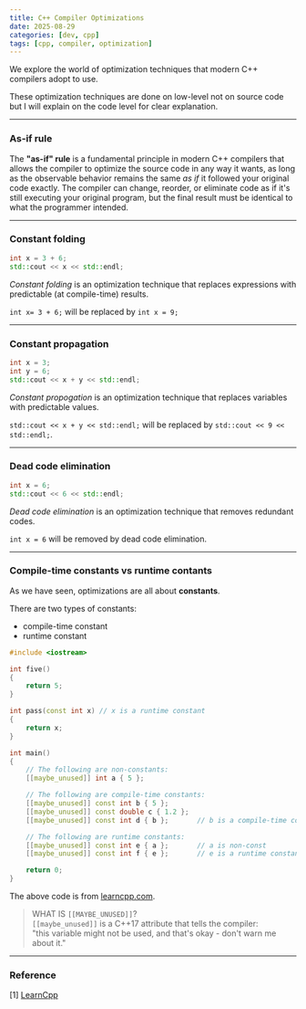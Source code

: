 ```yaml
---
title: C++ Compiler Optimizations
date: 2025-08-29
categories: [dev, cpp]
tags: [cpp, compiler, optimization]
---
```


We explore the world of optimization techniques that modern C++ compilers adopt to use.

These optimization techniques are done on low-level not on source code but I will explain on the code level for clear explanation.

---

### As-if rule

The **"as-if" rule** is a fundamental principle in modern C++ compilers
that allows the compiler to optimize the source code in any way it wants,
as long as the observable behavior remains the same *as if* it followed your original code exactly.
The compiler can change, reorder, or eliminate code as if it's still executing your original program,
but the final result must be identical to what the programmer intended.

---

### Constant folding

```cpp
int x = 3 + 6;
std::cout << x << std::endl;
```
*Constant folding* is an optimization technique that replaces expressions with predictable (at compile-time) results.

`int x= 3 + 6;` will be replaced by `int x = 9;`

---

### Constant propagation

```cpp
int x = 3;
int y = 6;
std::cout << x + y << std::endl;
```

*Constant propogation* is an optimization technique that replaces variables with predictable values.

`std::cout << x + y << std::endl;` will be replaced by `std::cout << 9 << std::endl;`.

---

### Dead code elimination

```cpp
int x = 6;
std::cout << 6 << std::endl;
```

*Dead code elimination* is an optimization technique that removes redundant codes.

`int x = 6` will be removed by dead code elimination.


---

### Compile-time constants vs runtime contants

As we have seen, optimizations are all about **constants**.

There are two types of constants:
- compile-time constant
- runtime constant

```cpp
#include <iostream>

int five()
{
    return 5;
}

int pass(const int x) // x is a runtime constant
{
    return x;
}

int main()
{
    // The following are non-constants:
    [[maybe_unused]] int a { 5 };

    // The following are compile-time constants:
    [[maybe_unused]] const int b { 5 };
    [[maybe_unused]] const double c { 1.2 };
    [[maybe_unused]] const int d { b };       // b is a compile-time constant

    // The following are runtime constants:
    [[maybe_unused]] const int e { a };       // a is non-const
    [[maybe_unused]] const int f { e };       // e is a runtime constant [[maybe_unused]] const int g { five() };  // return value isn't known until runtime [[maybe_unused]] const int h { pass(5) }; // return value isn't known until runtime

    return 0;
}
```
The above code is from [learncpp.com](https://www.learncpp.com/cpp-tutorial/the-as-if-rule-and-compile-time-optimization/).

> WHAT IS `[[MAYBE_UNUSED]]`?  
`[[maybe_unused]]` is a C++17 attribute that tells the compiler:  
"this variable might not be used, and that's okay - don't warn me about it."

---

### Reference

[1] [LearnCpp](https://www.learncpp.com/cpp-tutorial/the-as-if-rule-and-compile-time-optimization/)
